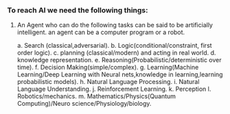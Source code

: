 
### To reach AI we need the following things:

1. An Agent who can do the following tasks can be said to be artificially intelligent. an agent can be a computer program or a robot.

	a. Search (classical,adversarial).
	b. Logic(conditional/constraint, first order logic).
	c. planning (classical/modern) and acting in real world.
	d. knowledge representation.
	e. Reasoning(Probabilistic/deterministic over time).
	f. Decision Making(simple/complex).
	g. Learning(Machine Learning/Deep Learning with Neural nets,knowledge in learning,learning probabilistic models).
	h. Natural Language Processing.
	i. Natural Language Understanding.
	j. Reinforcement Learning.
	k. Perception 
	l. Robotics/mechanics.
	m. Mathematics/Physics(Quantum Computing)/Neuro science/Physiology/biology.

